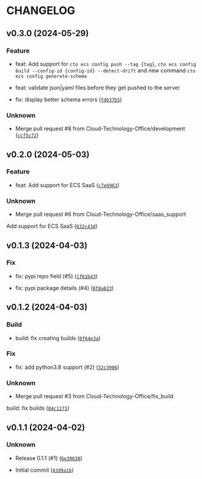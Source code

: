 # CHANGELOG



## v0.3.0 (2024-05-29)

### Feature

* feat: Add support for `cto ecs config push --tag {tag}`, `cto ecs config build --config-id {config-id} --detect-drift` and new command `cto ecs config generate-schema`

* feat: validate json|yaml files before they get pushed to the server

* fix: display better schema errors ([`fd637b5`](https://github.com/Cloud-Technology-Office/cto-cli/commit/fd637b514f3e318d99f3e34e4da548479dedc709))

### Unknown

* Merge pull request #8 from Cloud-Technology-Office/development ([`ccf5c72`](https://github.com/Cloud-Technology-Office/cto-cli/commit/ccf5c72dca247db70f65fdf32d51e45ddb4ae73a))


## v0.2.0 (2024-05-03)

### Feature

* feat: Add support for ECS SaaS ([`c7e6963`](https://github.com/Cloud-Technology-Office/cto-cli/commit/c7e6963ae55725c9433cee757f4e1b6c6a126594))

### Unknown

* Merge pull request #6 from Cloud-Technology-Office/saas_support

Add support for ECS SaaS ([`632c43d`](https://github.com/Cloud-Technology-Office/cto-cli/commit/632c43ddd6a08d28b45887d52654dc8d7c407c93))


## v0.1.3 (2024-04-03)

### Fix

* fix: pypi repo field (#5) ([`1f61b43`](https://github.com/Cloud-Technology-Office/cto-cli/commit/1f61b436d62e9c1fdc1c34552fc421778d481bf6))

* fix: pypi package details (#4) ([`8f8a623`](https://github.com/Cloud-Technology-Office/cto-cli/commit/8f8a62393440db53b901a6f3f937745ad91355b1))


## v0.1.2 (2024-04-03)

### Build

* build: fix creating builds ([`0f64e3a`](https://github.com/Cloud-Technology-Office/cto-cli/commit/0f64e3a0fef98f9de3f7a0f8581829dfcdccd8b6))

### Fix

* fix: add python3.8 support (#2) ([`32c3986`](https://github.com/Cloud-Technology-Office/cto-cli/commit/32c3986496bef0046bcc45e4aa6922429e544c42))

### Unknown

* Merge pull request #3 from Cloud-Technology-Office/fix_build

build: fix builds ([`84c1171`](https://github.com/Cloud-Technology-Office/cto-cli/commit/84c11712f4c3f0ccf148a054924e2a63e617eaf2))


## v0.1.1 (2024-04-02)

### Unknown

* Release 0.1.1 (#1) ([`6e39638`](https://github.com/Cloud-Technology-Office/cto-cli/commit/6e39638f433ef8c068958692f64e0ebe06332502))

* Initial commit ([`43d9a1b`](https://github.com/Cloud-Technology-Office/cto-cli/commit/43d9a1bcca7ca498e5a13c5b8c6f1039a82c7b27))
